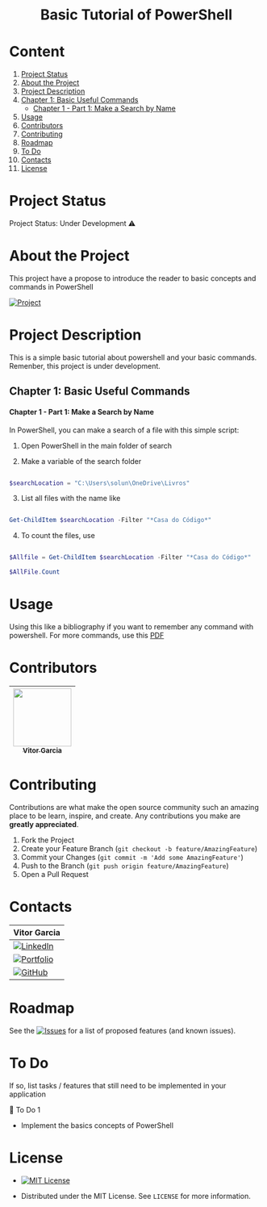 <h1 align="center"> Basic Tutorial of PowerShell</h1>

# Content

1. [Project Status](#projectstatus)
2. [About the Project](#abouttheproject)
3. [Project Description](#projectdescription)
4. [Chapter 1: Basic Useful Commands](#chapter1)
    - [Chapter 1 - Part 1: Make a Search by Name](#chapter1part1)
5. [Usage](#usage)
6. [Contributors](#contributors)
7. [Contributing](#contributing)
8. [Roadmap](#roadmap)
9. [To Do](#todo)
10. [Contacts](#contacts)
11. [License](#license)

# Project Status <a name="projectstatus"></a>

Project Status: Under Development :warning:

# About the Project <a name="abouttheproject"></a>

This project have a propose to introduce the reader to basic concepts and commands in PowerShell

[![Project][project-shield]][project-url] <!-- Put the link of the github page of the tutorial her -->

# Project Description <a name="projectdescription"></a>

This is a simple basic tutorial about powershell and your basic commands. Remenber, this project is under development.
  
## <a name="chapter1"></a>Chapter 1: Basic Useful Commands

#### <a name="chapter1part1"></a>Chapter 1 - Part 1: Make a Search by Name

In PowerShell, you can make a search of a file with this simple script:

1. Open PowerShell in the main folder of search

2. Make a variable of the search folder

```ps1

$searchLocation = "C:\Users\solun\OneDrive\Livros"

```

3. List all files with the name like

```ps1

Get-ChildItem $searchLocation -Filter "*Casa do Código*"

```

4. To count the files, use

```ps1

$Allfile = Get-ChildItem $searchLocation -Filter "*Casa do Código*"

$AllFile.Count

```

# Usage <a name="usage"></a>

Using this like a bibliography if you want to remember any command with powershell. For more commands, use this [PDF][pdf-url]

# Contributors <a name="contributors"></a>

| [<img src="https://github.com/vitorstabile.png" width=115 > <br> <sub> Vitor Garcia </sub>][github-url] | 
| :-----------------------------------------------------------------------------------------------------: |

# Contributing <a name="contributing"></a>

Contributions are what make the open source community such an amazing place to be learn, inspire, and create. Any contributions you make are **greatly appreciated**.

1. Fork the Project
2. Create your Feature Branch (`git checkout -b feature/AmazingFeature`)
3. Commit your Changes (`git commit -m 'Add some AmazingFeature'`)
4. Push to the Branch (`git push origin feature/AmazingFeature`)
5. Open a Pull Request

# Contacts <a name="contacts"></a>

| Vitor Garcia                                     |
| :----------------------------------------------- |
| [![LinkedIn][linkedin-shield]][linkedin-url]     |
| [![Portfolio][portfolio-shield]][portfolio-url]  | 
| [![GitHub][github-shield]][github-url]           |
# Roadmap <a name="roadmap"></a>

See the [![Issues][issues-shield]][issues-url]  for a list of proposed features (and known issues).

# To Do <a name="todo"></a>

If so, list tasks / features that still need to be implemented in your application

:memo: To Do 1 

- Implement the basics concepts of PowerShell

# License <a name="License"></a>

- [![MIT License][license-shield]][license-url]

- Distributed under the MIT License. See `LICENSE` for more information.


<!-- README TUTORIALS -->

<!--

https://dev.to/reginadiana/como-escrever-um-readme-md-sensacional-no-github-4509

-->

<!-- 

Mark Down Guide - Readme Text Format Style

https://www.markdownguide.org/

-->

<!-- 

How to Create your Badges

https://gist.github.com/rupeshtiwari/8558ca0d8ec1c15619e4492dcd6aa81a

-->

<!-- USEFUL LINKS -->

<!--

Free Images Without Copyright

https://unsplash.com/


-->

<!-- MY BADGES -->

[project-shield]: https://img.shields.io/badge/link-project-green.svg
[project-url]: https://github.com/vitorstabile/powershell-basics
[linkedin-shield]: https://img.shields.io/badge/my-linkedin-blue.svg 
[linkedin-url]: https://www.linkedin.com/in/vitor-stabile-garcia-5b151b67
[portfolio-shield]: https://img.shields.io/badge/my-portfolio-red.svg
[portfolio-url]: https://vitorstabile.github.io
[github-shield]: https://img.shields.io/badge/my-github-green.svg
[github-url]: https://github.com/vitorstabile
[issues-shield]: https://img.shields.io/badge/link-issues-green.svg
[issues-url]: https://github.com/vitorstabile/powershell-basics/issues
[license-shield]: https://img.shields.io/badge/license-mit-blue.svg 
[license-url]: https://github.com/vitorstabile/powershell-basics/blob/main/LICENSE.txt
[pdf-url]: https://github.com/vitorstabile/powershell-basics/blob/master/PowerShell%20-%20Notes%20For%20Professionals.pdf
